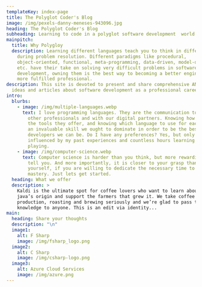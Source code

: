 ```yaml
---
templateKey: index-page
title: The Polyglot Coder's Blog
image: /img/pexels-danny-meneses-943096.jpg
heading: The Polyglot Coder's Blog
subheading: Learning to code in a polyglot software development  world
mainpitch:
  title: Why Polygloy
  description: Learning different languages teach you to think in different angles
    during problem resolution. Different paradigms like procedural,
    object-oriented, functional, meta-programming, data-driven, model-driven,
    etc. have their take on solving very difficult problems in software
    development, owning them is the best way to becoming a better engineer and a
    more fulfilled professional.
description: This site is devoted to present and share comprehensive AND deep
  ideas and articles about software development as a professional career.
intro:
  blurbs:
    - image: /img/multiple-languages.webp
      text: I love programming languages. They are the communication tool we have with
        other professionals and with our digital partners. Knowing how to use
        the tools they offer, and knowing which language to use for each task is
        an invaluable skill we ought to dominate in order to be the best
        developers we can be. Do I have any preferences? Yes, but only
        influenced by my past experiences and countless hours learning and
        playing.
    - image: /img/computer-science.webp
      text: Computer science is harder than you think, but more rewarding than they
        tell you. And more importantly, it is closer to your grasp than you tell
        yourself, if you are willing to dedicate the necessary time to its
        mastery. Just lets get started.
  heading: What we offer
  description: >
    Kaldi is the ultimate spot for coffee lovers who want to learn about their
    java’s origin and support the farmers that grew it. We take coffee
    production, roasting and brewing seriously and we’re glad to pass that
    knowledge to anyone. This is an edit via identity...
main:
  heading: Share your thoughts
  description: "\n"
  image1:
    alt: F Sharp
    image: /img/fsharp_logo.png
  image2:
    alt: C Sharp
    image: /img/csharp-logo.png
  image3:
    alt: Azure Cloud Services
    image: /img/azure.png
---
```

